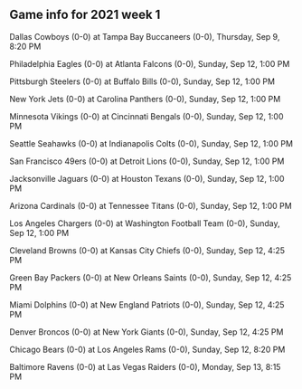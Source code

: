 ## Game info for 2021 week 1
Dallas Cowboys (0-0) at Tampa Bay Buccaneers (0-0), Thursday, Sep 9, 8:20 PM



Philadelphia Eagles (0-0) at Atlanta Falcons (0-0), Sunday, Sep 12, 1:00 PM

Pittsburgh Steelers (0-0) at Buffalo Bills (0-0), Sunday, Sep 12, 1:00 PM

New York Jets (0-0) at Carolina Panthers (0-0), Sunday, Sep 12, 1:00 PM

Minnesota Vikings (0-0) at Cincinnati Bengals (0-0), Sunday, Sep 12, 1:00 PM

Seattle Seahawks (0-0) at Indianapolis Colts (0-0), Sunday, Sep 12, 1:00 PM

San Francisco 49ers (0-0) at Detroit Lions (0-0), Sunday, Sep 12, 1:00 PM

Jacksonville Jaguars (0-0) at Houston Texans (0-0), Sunday, Sep 12, 1:00 PM

Arizona Cardinals (0-0) at Tennessee Titans (0-0), Sunday, Sep 12, 1:00 PM

Los Angeles Chargers (0-0) at Washington Football Team (0-0), Sunday, Sep 12, 1:00 PM



Cleveland Browns (0-0) at Kansas City Chiefs (0-0), Sunday, Sep 12, 4:25 PM

Green Bay Packers (0-0) at New Orleans Saints (0-0), Sunday, Sep 12, 4:25 PM

Miami Dolphins (0-0) at New England Patriots (0-0), Sunday, Sep 12, 4:25 PM

Denver Broncos (0-0) at New York Giants (0-0), Sunday, Sep 12, 4:25 PM



Chicago Bears (0-0) at Los Angeles Rams (0-0), Sunday, Sep 12, 8:20 PM



Baltimore Ravens (0-0) at Las Vegas Raiders (0-0), Monday, Sep 13, 8:15 PM

